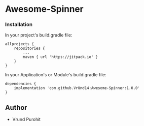 # Awesome-Spinner

### Installation
In your project's build.gradle file:
```
allprojects {
    repositories {
        ...
        maven { url 'https://jitpack.io' }
    }
}
```
In your Application's or Module's build.gradle file:
```
dependencies {
    implementation 'com.github.VrUnd14:Awesome-Spinner:1.0.0'
}
```
## Author
* Vrund Purohit
